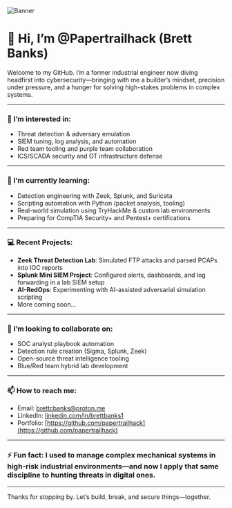 ![Banner](Papertrailhackbanner.png)



# 👋 Hi, I’m @Papertrailhack (Brett Banks)

Welcome to my GitHub. I’m a former industrial engineer now diving headfirst into cybersecurity—bringing with me a builder’s mindset, precision under pressure, and a hunger for solving high-stakes problems in complex systems.

---

### 👀 I’m interested in:
- Threat detection & adversary emulation  
- SIEM tuning, log analysis, and automation  
- Red team tooling and purple team collaboration  
- ICS/SCADA security and OT infrastructure defense  

---

### 🌱 I’m currently learning:
- Detection engineering with Zeek, Splunk, and Suricata  
- Scripting automation with Python (packet analysis, tooling)  
- Real-world simulation using TryHackMe & custom lab environments  
- Preparing for CompTIA Security+ and Pentest+ certifications  

---

### 💻 Recent Projects:
- **Zeek Threat Detection Lab**: Simulated FTP attacks and parsed PCAPs into IOC reports  
- **Splunk Mini SIEM Project**: Configured alerts, dashboards, and log forwarding in a lab SIEM setup  
- **AI-RedOps**: Experimenting with AI-assisted adversarial simulation scripting  
- More coming soon...

---

### 💞️ I’m looking to collaborate on:
- SOC analyst playbook automation  
- Detection rule creation (Sigma, Splunk, Zeek)  
- Open-source threat intelligence tooling  
- Blue/Red team hybrid lab development  

---

### 📫 How to reach me:
- Email: brettcbanks@proton.me  
- LinkedIn: [linkedin.com/in/brettbanks1](https://www.linkedin.com/in/brettbanks1)  
- Portfolio: [https://github.com/papertrailhack](https://github.com/papertrailhack)

---

### ⚡ Fun fact: I used to manage complex mechanical systems in high-risk industrial environments—and now I apply that same discipline to hunting threats in digital ones.

---

Thanks for stopping by. Let’s build, break, and secure things—together.
